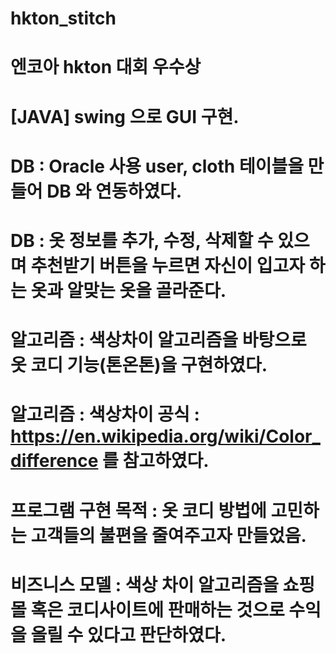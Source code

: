 # hkton_stitch  
# 엔코아 hkton 대회 우수상   
# [JAVA] swing 으로 GUI 구현.
# DB : Oracle 사용 user, cloth 테이블을 만들어 DB 와 연동하였다.
# DB : 옷 정보를 추가, 수정, 삭제할 수 있으며 추천받기 버튼을 누르면 자신이 입고자 하는 옷과 알맞는 옷을 골라준다.
# 알고리즘 : 색상차이 알고리즘을 바탕으로 옷 코디 기능(톤온톤)을 구현하였다.
# 알고리즘 : 색상차이 공식 : https://en.wikipedia.org/wiki/Color_difference 를 참고하였다.
# 프로그램 구현 목적 : 옷 코디 방법에 고민하는 고객들의 불편을 줄여주고자 만들었음. 
# 비즈니스 모델 : 색상 차이 알고리즘을 쇼핑몰 혹은 코디사이트에 판매하는 것으로 수익을 올릴 수 있다고 판단하였다. 
	
